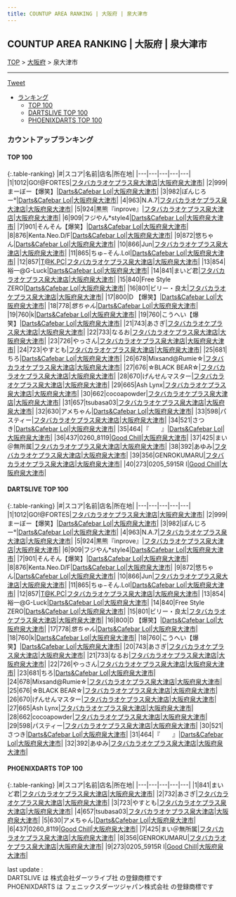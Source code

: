 ```yaml
---
title: COUNTUP AREA RANKING | 大阪府 | 泉大津市
---
```

## COUNTUP AREA RANKING | 大阪府 | 泉大津市

[TOP](/darts/rank/) > [大阪府](/darts/rank/大阪府/) > 泉大津市

___

<a href="https://twitter.com/share?ref_src=twsrc%5Etfw" data-text="COUNTUP AREA RANKING | 大阪府泉大津市" class="twitter-share-button" data-hashtags="DARTSLIVE,PHOENIXDARTS,darts,ダーツ" data-show-count="false">Tweet</a>

* [ランキング](#カウントアップランキング)
    * [TOP 100](#top-100)
    * [DARTSLIVE TOP 100](#dartslive-top-100)
    * [PHOENIXDARTS TOP 100](#phoenixdarts-top-100)

### カウントアップランキング

#### TOP 100



{:.table-ranking}
|#|スコア|名前|店名|所在地|
|---|---|---|---|---|
|1|1012|<span class="rank-name-dl">GO!@FORTES</span>|<a href="https://search.dartslive.com/jp/shop/9caa282de29c36450d9b047a20a7ba1e">フタバカラオケプラス泉大津店</a>|<a href="/darts/rank/大阪府/泉大津市">大阪府泉大津市</a>|
|2|999|<span class="rank-name-dl">まーぼー【爆笑】</span>|<a href="https://search.dartslive.com/jp/shop/77896f9d1ada19f80d9b047a20a7ba1e">Darts&Cafebar Lol</a>|<a href="/darts/rank/大阪府/泉大津市">大阪府泉大津市</a>|
|3|982|<span class="rank-name-dl">ぽんじろー°</span>|<a href="https://search.dartslive.com/jp/shop/77896f9d1ada19f80d9b047a20a7ba1e">Darts&Cafebar Lol</a>|<a href="/darts/rank/大阪府/泉大津市">大阪府泉大津市</a>|
|4|963|<span class="rank-name-dl">N.A.7</span>|<a href="https://search.dartslive.com/jp/shop/9caa282de29c36450d9b047a20a7ba1e">フタバカラオケプラス泉大津店</a>|<a href="/darts/rank/大阪府/泉大津市">大阪府泉大津市</a>|
|5|924|<span class="rank-name-dl">黒熊『inprove』</span>|<a href="https://search.dartslive.com/jp/shop/9caa282de29c36450d9b047a20a7ba1e">フタバカラオケプラス泉大津店</a>|<a href="/darts/rank/大阪府/泉大津市">大阪府泉大津市</a>|
|6|909|<span class="rank-name-dl">フジやん*style4</span>|<a href="https://search.dartslive.com/jp/shop/77896f9d1ada19f80d9b047a20a7ba1e">Darts&Cafebar Lol</a>|<a href="/darts/rank/大阪府/泉大津市">大阪府泉大津市</a>|
|7|901|<span class="rank-name-dl">そんそん【爆笑】</span>|<a href="https://search.dartslive.com/jp/shop/77896f9d1ada19f80d9b047a20a7ba1e">Darts&Cafebar Lol</a>|<a href="/darts/rank/大阪府/泉大津市">大阪府泉大津市</a>|
|8|876|<span class="rank-name-dl">Kenta.Neo.D/F</span>|<a href="https://search.dartslive.com/jp/shop/77896f9d1ada19f80d9b047a20a7ba1e">Darts&Cafebar Lol</a>|<a href="/darts/rank/大阪府/泉大津市">大阪府泉大津市</a>|
|9|872|<span class="rank-name-dl">悠ちゃん</span>|<a href="https://search.dartslive.com/jp/shop/77896f9d1ada19f80d9b047a20a7ba1e">Darts&Cafebar Lol</a>|<a href="/darts/rank/大阪府/泉大津市">大阪府泉大津市</a>|
|10|866|<span class="rank-name-dl">Jun</span>|<a href="https://search.dartslive.com/jp/shop/9caa282de29c36450d9b047a20a7ba1e">フタバカラオケプラス泉大津店</a>|<a href="/darts/rank/大阪府/泉大津市">大阪府泉大津市</a>|
|11|865|<span class="rank-name-dl">ちゅ−そん.Lol</span>|<a href="https://search.dartslive.com/jp/shop/77896f9d1ada19f80d9b047a20a7ba1e">Darts&Cafebar Lol</a>|<a href="/darts/rank/大阪府/泉大津市">大阪府泉大津市</a>|
|12|857|<span class="rank-name-dl">T@K.PC</span>|<a href="https://search.dartslive.com/jp/shop/9caa282de29c36450d9b047a20a7ba1e">フタバカラオケプラス泉大津店</a>|<a href="/darts/rank/大阪府/泉大津市">大阪府泉大津市</a>|
|13|854|<span class="rank-name-dl">裕一@G-Luck</span>|<a href="https://search.dartslive.com/jp/shop/77896f9d1ada19f80d9b047a20a7ba1e">Darts&Cafebar Lol</a>|<a href="/darts/rank/大阪府/泉大津市">大阪府泉大津市</a>|
|14|841|<span class="rank-name-pd">まいど君</span>|<a href="https://vs.phoenixdarts.com/jp/shop/shopDetailInfo/s_7395?s_seq=7395">フタバカラオケプラス泉大津店</a>|<a href="/darts/rank/大阪府/泉大津市">大阪府泉大津市</a>|
|15|840|<span class="rank-name-dl">Free Style ZERO</span>|<a href="https://search.dartslive.com/jp/shop/77896f9d1ada19f80d9b047a20a7ba1e">Darts&Cafebar Lol</a>|<a href="/darts/rank/大阪府/泉大津市">大阪府泉大津市</a>|
|16|801|<span class="rank-name-dl">ビリー・良太</span>|<a href="https://search.dartslive.com/jp/shop/9caa282de29c36450d9b047a20a7ba1e">フタバカラオケプラス泉大津店</a>|<a href="/darts/rank/大阪府/泉大津市">大阪府泉大津市</a>|
|17|800|<span class="rank-name-dl">D 【爆笑】</span>|<a href="https://search.dartslive.com/jp/shop/77896f9d1ada19f80d9b047a20a7ba1e">Darts&Cafebar Lol</a>|<a href="/darts/rank/大阪府/泉大津市">大阪府泉大津市</a>|
|18|778|<span class="rank-name-dl">$悠ちゃん$</span>|<a href="https://search.dartslive.com/jp/shop/77896f9d1ada19f80d9b047a20a7ba1e">Darts&Cafebar Lol</a>|<a href="/darts/rank/大阪府/泉大津市">大阪府泉大津市</a>|
|19|760|<span class="rank-name-dl">k</span>|<a href="https://search.dartslive.com/jp/shop/77896f9d1ada19f80d9b047a20a7ba1e">Darts&Cafebar Lol</a>|<a href="/darts/rank/大阪府/泉大津市">大阪府泉大津市</a>|
|19|760|<span class="rank-name-dl">こうへい【爆笑】</span>|<a href="https://search.dartslive.com/jp/shop/77896f9d1ada19f80d9b047a20a7ba1e">Darts&Cafebar Lol</a>|<a href="/darts/rank/大阪府/泉大津市">大阪府泉大津市</a>|
|21|743|<span class="rank-name-dl">あさぎ</span>|<a href="https://search.dartslive.com/jp/shop/9caa282de29c36450d9b047a20a7ba1e">フタバカラオケプラス泉大津店</a>|<a href="/darts/rank/大阪府/泉大津市">大阪府泉大津市</a>|
|22|733|<span class="rank-name-dl">なるお</span>|<a href="https://search.dartslive.com/jp/shop/9caa282de29c36450d9b047a20a7ba1e">フタバカラオケプラス泉大津店</a>|<a href="/darts/rank/大阪府/泉大津市">大阪府泉大津市</a>|
|23|726|<span class="rank-name-dl">やっさん</span>|<a href="https://search.dartslive.com/jp/shop/9caa282de29c36450d9b047a20a7ba1e">フタバカラオケプラス泉大津店</a>|<a href="/darts/rank/大阪府/泉大津市">大阪府泉大津市</a>|
|24|723|<span class="rank-name-pd">やすとも</span>|<a href="https://vs.phoenixdarts.com/jp/shop/shopDetailInfo/s_7395?s_seq=7395">フタバカラオケプラス泉大津店</a>|<a href="/darts/rank/大阪府/泉大津市">大阪府泉大津市</a>|
|25|681|<span class="rank-name-dl">ちろ</span>|<a href="https://search.dartslive.com/jp/shop/77896f9d1ada19f80d9b047a20a7ba1e">Darts&Cafebar Lol</a>|<a href="/darts/rank/大阪府/泉大津市">大阪府泉大津市</a>|
|26|678|<span class="rank-name-dl">Mixsand@Rumie☆</span>|<a href="https://search.dartslive.com/jp/shop/9caa282de29c36450d9b047a20a7ba1e">フタバカラオケプラス泉大津店</a>|<a href="/darts/rank/大阪府/泉大津市">大阪府泉大津市</a>|
|27|676|<span class="rank-name-dl">☆BLACK BEAR☆</span>|<a href="https://search.dartslive.com/jp/shop/9caa282de29c36450d9b047a20a7ba1e">フタバカラオケプラス泉大津店</a>|<a href="/darts/rank/大阪府/泉大津市">大阪府泉大津市</a>|
|28|670|<span class="rank-name-dl">げんせんマスター</span>|<a href="https://search.dartslive.com/jp/shop/9caa282de29c36450d9b047a20a7ba1e">フタバカラオケプラス泉大津店</a>|<a href="/darts/rank/大阪府/泉大津市">大阪府泉大津市</a>|
|29|665|<span class="rank-name-dl">Ash Lynx</span>|<a href="https://search.dartslive.com/jp/shop/9caa282de29c36450d9b047a20a7ba1e">フタバカラオケプラス泉大津店</a>|<a href="/darts/rank/大阪府/泉大津市">大阪府泉大津市</a>|
|30|662|<span class="rank-name-dl">cocoapowder</span>|<a href="https://search.dartslive.com/jp/shop/9caa282de29c36450d9b047a20a7ba1e">フタバカラオケプラス泉大津店</a>|<a href="/darts/rank/大阪府/泉大津市">大阪府泉大津市</a>|
|31|657|<span class="rank-name-pd">tsubasa03</span>|<a href="https://vs.phoenixdarts.com/jp/shop/shopDetailInfo/s_7395?s_seq=7395">フタバカラオケプラス泉大津店</a>|<a href="/darts/rank/大阪府/泉大津市">大阪府泉大津市</a>|
|32|630|<span class="rank-name-pd">アメちゃん</span>|<a href="https://vs.phoenixdarts.com/jp/shop/shopDetailInfo/s_74324?s_seq=74324">Darts&Cafebar Lol</a>|<a href="/darts/rank/大阪府/泉大津市">大阪府泉大津市</a>|
|33|598|<span class="rank-name-dl">パスティー</span>|<a href="https://search.dartslive.com/jp/shop/9caa282de29c36450d9b047a20a7ba1e">フタバカラオケプラス泉大津店</a>|<a href="/darts/rank/大阪府/泉大津市">大阪府泉大津市</a>|
|34|521|<span class="rank-name-dl">さつき</span>|<a href="https://search.dartslive.com/jp/shop/77896f9d1ada19f80d9b047a20a7ba1e">Darts&Cafebar Lol</a>|<a href="/darts/rank/大阪府/泉大津市">大阪府泉大津市</a>|
|35|464|<span class="rank-name-dl">『　　』</span>|<a href="https://search.dartslive.com/jp/shop/77896f9d1ada19f80d9b047a20a7ba1e">Darts&Cafebar Lol</a>|<a href="/darts/rank/大阪府/泉大津市">大阪府泉大津市</a>|
|36|437|<span class="rank-name-pd">0260_8119</span>|<a href="https://vs.phoenixdarts.com/jp/shop/shopDetailInfo/s_82894?s_seq=82894">Good Chill</a>|<a href="/darts/rank/大阪府/泉大津市">大阪府泉大津市</a>|
|37|425|<span class="rank-name-pd">まい＠無所属</span>|<a href="https://vs.phoenixdarts.com/jp/shop/shopDetailInfo/s_7395?s_seq=7395">フタバカラオケプラス泉大津店</a>|<a href="/darts/rank/大阪府/泉大津市">大阪府泉大津市</a>|
|38|392|<span class="rank-name-dl">あゆみ</span>|<a href="https://search.dartslive.com/jp/shop/9caa282de29c36450d9b047a20a7ba1e">フタバカラオケプラス泉大津店</a>|<a href="/darts/rank/大阪府/泉大津市">大阪府泉大津市</a>|
|39|356|<span class="rank-name-pd">GENROKUMARU</span>|<a href="https://vs.phoenixdarts.com/jp/shop/shopDetailInfo/s_7395?s_seq=7395">フタバカラオケプラス泉大津店</a>|<a href="/darts/rank/大阪府/泉大津市">大阪府泉大津市</a>|
|40|273|<span class="rank-name-pd">0205_5915R I</span>|<a href="https://vs.phoenixdarts.com/jp/shop/shopDetailInfo/s_82894?s_seq=82894">Good Chill</a>|<a href="/darts/rank/大阪府/泉大津市">大阪府泉大津市</a>|


#### DARTSLIVE TOP 100



{:.table-ranking}
|#|スコア|名前|店名|所在地|
|---|---|---|---|---|
|1|1012|<span class="rank-name-dl">GO!@FORTES</span>|<a href="https://search.dartslive.com/jp/shop/9caa282de29c36450d9b047a20a7ba1e">フタバカラオケプラス泉大津店</a>|<a href="/darts/rank/大阪府/泉大津市">大阪府泉大津市</a>|
|2|999|<span class="rank-name-dl">まーぼー【爆笑】</span>|<a href="https://search.dartslive.com/jp/shop/77896f9d1ada19f80d9b047a20a7ba1e">Darts&Cafebar Lol</a>|<a href="/darts/rank/大阪府/泉大津市">大阪府泉大津市</a>|
|3|982|<span class="rank-name-dl">ぽんじろー°</span>|<a href="https://search.dartslive.com/jp/shop/77896f9d1ada19f80d9b047a20a7ba1e">Darts&Cafebar Lol</a>|<a href="/darts/rank/大阪府/泉大津市">大阪府泉大津市</a>|
|4|963|<span class="rank-name-dl">N.A.7</span>|<a href="https://search.dartslive.com/jp/shop/9caa282de29c36450d9b047a20a7ba1e">フタバカラオケプラス泉大津店</a>|<a href="/darts/rank/大阪府/泉大津市">大阪府泉大津市</a>|
|5|924|<span class="rank-name-dl">黒熊『inprove』</span>|<a href="https://search.dartslive.com/jp/shop/9caa282de29c36450d9b047a20a7ba1e">フタバカラオケプラス泉大津店</a>|<a href="/darts/rank/大阪府/泉大津市">大阪府泉大津市</a>|
|6|909|<span class="rank-name-dl">フジやん*style4</span>|<a href="https://search.dartslive.com/jp/shop/77896f9d1ada19f80d9b047a20a7ba1e">Darts&Cafebar Lol</a>|<a href="/darts/rank/大阪府/泉大津市">大阪府泉大津市</a>|
|7|901|<span class="rank-name-dl">そんそん【爆笑】</span>|<a href="https://search.dartslive.com/jp/shop/77896f9d1ada19f80d9b047a20a7ba1e">Darts&Cafebar Lol</a>|<a href="/darts/rank/大阪府/泉大津市">大阪府泉大津市</a>|
|8|876|<span class="rank-name-dl">Kenta.Neo.D/F</span>|<a href="https://search.dartslive.com/jp/shop/77896f9d1ada19f80d9b047a20a7ba1e">Darts&Cafebar Lol</a>|<a href="/darts/rank/大阪府/泉大津市">大阪府泉大津市</a>|
|9|872|<span class="rank-name-dl">悠ちゃん</span>|<a href="https://search.dartslive.com/jp/shop/77896f9d1ada19f80d9b047a20a7ba1e">Darts&Cafebar Lol</a>|<a href="/darts/rank/大阪府/泉大津市">大阪府泉大津市</a>|
|10|866|<span class="rank-name-dl">Jun</span>|<a href="https://search.dartslive.com/jp/shop/9caa282de29c36450d9b047a20a7ba1e">フタバカラオケプラス泉大津店</a>|<a href="/darts/rank/大阪府/泉大津市">大阪府泉大津市</a>|
|11|865|<span class="rank-name-dl">ちゅ−そん.Lol</span>|<a href="https://search.dartslive.com/jp/shop/77896f9d1ada19f80d9b047a20a7ba1e">Darts&Cafebar Lol</a>|<a href="/darts/rank/大阪府/泉大津市">大阪府泉大津市</a>|
|12|857|<span class="rank-name-dl">T@K.PC</span>|<a href="https://search.dartslive.com/jp/shop/9caa282de29c36450d9b047a20a7ba1e">フタバカラオケプラス泉大津店</a>|<a href="/darts/rank/大阪府/泉大津市">大阪府泉大津市</a>|
|13|854|<span class="rank-name-dl">裕一@G-Luck</span>|<a href="https://search.dartslive.com/jp/shop/77896f9d1ada19f80d9b047a20a7ba1e">Darts&Cafebar Lol</a>|<a href="/darts/rank/大阪府/泉大津市">大阪府泉大津市</a>|
|14|840|<span class="rank-name-dl">Free Style ZERO</span>|<a href="https://search.dartslive.com/jp/shop/77896f9d1ada19f80d9b047a20a7ba1e">Darts&Cafebar Lol</a>|<a href="/darts/rank/大阪府/泉大津市">大阪府泉大津市</a>|
|15|801|<span class="rank-name-dl">ビリー・良太</span>|<a href="https://search.dartslive.com/jp/shop/9caa282de29c36450d9b047a20a7ba1e">フタバカラオケプラス泉大津店</a>|<a href="/darts/rank/大阪府/泉大津市">大阪府泉大津市</a>|
|16|800|<span class="rank-name-dl">D 【爆笑】</span>|<a href="https://search.dartslive.com/jp/shop/77896f9d1ada19f80d9b047a20a7ba1e">Darts&Cafebar Lol</a>|<a href="/darts/rank/大阪府/泉大津市">大阪府泉大津市</a>|
|17|778|<span class="rank-name-dl">$悠ちゃん$</span>|<a href="https://search.dartslive.com/jp/shop/77896f9d1ada19f80d9b047a20a7ba1e">Darts&Cafebar Lol</a>|<a href="/darts/rank/大阪府/泉大津市">大阪府泉大津市</a>|
|18|760|<span class="rank-name-dl">k</span>|<a href="https://search.dartslive.com/jp/shop/77896f9d1ada19f80d9b047a20a7ba1e">Darts&Cafebar Lol</a>|<a href="/darts/rank/大阪府/泉大津市">大阪府泉大津市</a>|
|18|760|<span class="rank-name-dl">こうへい【爆笑】</span>|<a href="https://search.dartslive.com/jp/shop/77896f9d1ada19f80d9b047a20a7ba1e">Darts&Cafebar Lol</a>|<a href="/darts/rank/大阪府/泉大津市">大阪府泉大津市</a>|
|20|743|<span class="rank-name-dl">あさぎ</span>|<a href="https://search.dartslive.com/jp/shop/9caa282de29c36450d9b047a20a7ba1e">フタバカラオケプラス泉大津店</a>|<a href="/darts/rank/大阪府/泉大津市">大阪府泉大津市</a>|
|21|733|<span class="rank-name-dl">なるお</span>|<a href="https://search.dartslive.com/jp/shop/9caa282de29c36450d9b047a20a7ba1e">フタバカラオケプラス泉大津店</a>|<a href="/darts/rank/大阪府/泉大津市">大阪府泉大津市</a>|
|22|726|<span class="rank-name-dl">やっさん</span>|<a href="https://search.dartslive.com/jp/shop/9caa282de29c36450d9b047a20a7ba1e">フタバカラオケプラス泉大津店</a>|<a href="/darts/rank/大阪府/泉大津市">大阪府泉大津市</a>|
|23|681|<span class="rank-name-dl">ちろ</span>|<a href="https://search.dartslive.com/jp/shop/77896f9d1ada19f80d9b047a20a7ba1e">Darts&Cafebar Lol</a>|<a href="/darts/rank/大阪府/泉大津市">大阪府泉大津市</a>|
|24|678|<span class="rank-name-dl">Mixsand@Rumie☆</span>|<a href="https://search.dartslive.com/jp/shop/9caa282de29c36450d9b047a20a7ba1e">フタバカラオケプラス泉大津店</a>|<a href="/darts/rank/大阪府/泉大津市">大阪府泉大津市</a>|
|25|676|<span class="rank-name-dl">☆BLACK BEAR☆</span>|<a href="https://search.dartslive.com/jp/shop/9caa282de29c36450d9b047a20a7ba1e">フタバカラオケプラス泉大津店</a>|<a href="/darts/rank/大阪府/泉大津市">大阪府泉大津市</a>|
|26|670|<span class="rank-name-dl">げんせんマスター</span>|<a href="https://search.dartslive.com/jp/shop/9caa282de29c36450d9b047a20a7ba1e">フタバカラオケプラス泉大津店</a>|<a href="/darts/rank/大阪府/泉大津市">大阪府泉大津市</a>|
|27|665|<span class="rank-name-dl">Ash Lynx</span>|<a href="https://search.dartslive.com/jp/shop/9caa282de29c36450d9b047a20a7ba1e">フタバカラオケプラス泉大津店</a>|<a href="/darts/rank/大阪府/泉大津市">大阪府泉大津市</a>|
|28|662|<span class="rank-name-dl">cocoapowder</span>|<a href="https://search.dartslive.com/jp/shop/9caa282de29c36450d9b047a20a7ba1e">フタバカラオケプラス泉大津店</a>|<a href="/darts/rank/大阪府/泉大津市">大阪府泉大津市</a>|
|29|598|<span class="rank-name-dl">パスティー</span>|<a href="https://search.dartslive.com/jp/shop/9caa282de29c36450d9b047a20a7ba1e">フタバカラオケプラス泉大津店</a>|<a href="/darts/rank/大阪府/泉大津市">大阪府泉大津市</a>|
|30|521|<span class="rank-name-dl">さつき</span>|<a href="https://search.dartslive.com/jp/shop/77896f9d1ada19f80d9b047a20a7ba1e">Darts&Cafebar Lol</a>|<a href="/darts/rank/大阪府/泉大津市">大阪府泉大津市</a>|
|31|464|<span class="rank-name-dl">『　　』</span>|<a href="https://search.dartslive.com/jp/shop/77896f9d1ada19f80d9b047a20a7ba1e">Darts&Cafebar Lol</a>|<a href="/darts/rank/大阪府/泉大津市">大阪府泉大津市</a>|
|32|392|<span class="rank-name-dl">あゆみ</span>|<a href="https://search.dartslive.com/jp/shop/9caa282de29c36450d9b047a20a7ba1e">フタバカラオケプラス泉大津店</a>|<a href="/darts/rank/大阪府/泉大津市">大阪府泉大津市</a>|


#### PHOENIXDARTS TOP 100



{:.table-ranking}
|#|スコア|名前|店名|所在地|
|---|---|---|---|---|
|1|841|<span class="rank-name-pd">まいど君</span>|<a href="https://vs.phoenixdarts.com/jp/shop/shopDetailInfo/s_7395?s_seq=7395">フタバカラオケプラス泉大津店</a>|<a href="/darts/rank/大阪府/泉大津市">大阪府泉大津市</a>|
|2|732|<span class="rank-name-pd">あさぎ</span>|<a href="https://vs.phoenixdarts.com/jp/shop/shopDetailInfo/s_7395?s_seq=7395">フタバカラオケプラス泉大津店</a>|<a href="/darts/rank/大阪府/泉大津市">大阪府泉大津市</a>|
|3|723|<span class="rank-name-pd">やすとも</span>|<a href="https://vs.phoenixdarts.com/jp/shop/shopDetailInfo/s_7395?s_seq=7395">フタバカラオケプラス泉大津店</a>|<a href="/darts/rank/大阪府/泉大津市">大阪府泉大津市</a>|
|4|657|<span class="rank-name-pd">tsubasa03</span>|<a href="https://vs.phoenixdarts.com/jp/shop/shopDetailInfo/s_7395?s_seq=7395">フタバカラオケプラス泉大津店</a>|<a href="/darts/rank/大阪府/泉大津市">大阪府泉大津市</a>|
|5|630|<span class="rank-name-pd">アメちゃん</span>|<a href="https://vs.phoenixdarts.com/jp/shop/shopDetailInfo/s_74324?s_seq=74324">Darts&Cafebar Lol</a>|<a href="/darts/rank/大阪府/泉大津市">大阪府泉大津市</a>|
|6|437|<span class="rank-name-pd">0260_8119</span>|<a href="https://vs.phoenixdarts.com/jp/shop/shopDetailInfo/s_82894?s_seq=82894">Good Chill</a>|<a href="/darts/rank/大阪府/泉大津市">大阪府泉大津市</a>|
|7|425|<span class="rank-name-pd">まい＠無所属</span>|<a href="https://vs.phoenixdarts.com/jp/shop/shopDetailInfo/s_7395?s_seq=7395">フタバカラオケプラス泉大津店</a>|<a href="/darts/rank/大阪府/泉大津市">大阪府泉大津市</a>|
|8|356|<span class="rank-name-pd">GENROKUMARU</span>|<a href="https://vs.phoenixdarts.com/jp/shop/shopDetailInfo/s_7395?s_seq=7395">フタバカラオケプラス泉大津店</a>|<a href="/darts/rank/大阪府/泉大津市">大阪府泉大津市</a>|
|9|273|<span class="rank-name-pd">0205_5915R I</span>|<a href="https://vs.phoenixdarts.com/jp/shop/shopDetailInfo/s_82894?s_seq=82894">Good Chill</a>|<a href="/darts/rank/大阪府/泉大津市">大阪府泉大津市</a>|


<div class="footer border-top border-gray-light mt-5 pt-3 text-right text-gray">
    last update : <span style="font-weight: italic" id="foot_last_modified"></span><br />
    DARTSLIVE は 株式会社ダーツライブ社 の登録商標です<br />
    PHOENIXDARTS は フェニックスダーツジャパン株式会社 の登録商標です<br />
</div>

<script src="https://cdnjs.cloudflare.com/ajax/libs/jquery.tablesorter/2.31.3/js/jquery.tablesorter.min.js" integrity="sha512-qzgd5cYSZcosqpzpn7zF2ZId8f/8CHmFKZ8j7mU4OUXTNRd5g+ZHBPsgKEwoqxCtdQvExE5LprwwPAgoicguNg==" crossorigin="anonymous" referrerpolicy="no-referrer"></script>
<link rel="stylesheet" href="https://cdnjs.cloudflare.com/ajax/libs/jquery.tablesorter/2.31.3/css/theme.default.min.css" integrity="sha512-wghhOJkjQX0Lh3NSWvNKeZ0ZpNn+SPVXX1Qyc9OCaogADktxrBiBdKGDoqVUOyhStvMBmJQ8ZdMHiR3wuEq8+w==" crossorigin="anonymous" referrerpolicy="no-referrer" />
<script>
$(function() {
    $(".table-ranking").tablesorter({sortList:[[0, 0]]});
    $("#foot_last_modified").text(formatDate(new Date(document.lastModified), 'yyyy-MM-dd HH:mm:ss'));
});
</script>

<script async src="https://platform.twitter.com/widgets.js" charset="utf-8"></script>